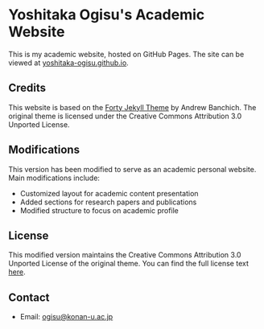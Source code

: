 # Yoshitaka Ogisu's Academic Website

This is my academic website, hosted on GitHub Pages. The site can be viewed at [yoshitaka-ogisu.github.io](https://yoshitaka-ogisu.github.io).

## Credits
This website is based on the [Forty Jekyll Theme](https://github.com/andrewbanchich/forty-jekyll-theme) by Andrew Banchich.
The original theme is licensed under the Creative Commons Attribution 3.0 Unported License.

## Modifications
This version has been modified to serve as an academic personal website.
Main modifications include:
- Customized layout for academic content presentation
- Added sections for research papers and publications
- Modified structure to focus on academic profile

## License
This modified version maintains the Creative Commons Attribution 3.0 Unported License of the original theme.
You can find the full license text [here](https://github.com/andrewbanchich/forty-jekyll-theme/blob/master/LICENSE.md).

## Contact
- Email: ogisu@konan-u.ac.jp